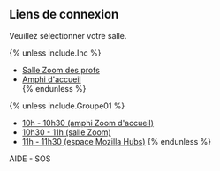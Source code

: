 ## Liens de connexion

Veuillez sélectionner votre salle. 

{% unless include.Inc %}
- <a class="button" href='https://mines-paristech.zoom.us/j/95593465246?pwd=TFV5cFdxRUlhN1czc281VDlXT2JIZz09' target='_blank'>Salle Zoom des profs</a>
- <a class="button" href='https://mines-paristech.zoom.us/j/93866446534?pwd=aWR2SUwvZTBVTjdXUVFyaldTcytoZz09' target='_blank'>Amphi d'accueil</a>  
{% endunless %}

{% unless include.Groupe01 %}
- <a class="button one" href='https://mines-paristech.zoom.us/j/93866446534?pwd=aWR2SUwvZTBVTjdXUVFyaldTcytoZz09' target='_blank'>10h - 10h30 (amphi Zoom d'accueil)</a>
- <a class="button two" href='https://mines-paristech.zoom.us/j/98756030357?pwd=UGZSeFRCOVlZYlJZNTdLT3Jyakl0QT09' target='_blank'>10h30 - 11h (salle Zoom)</a>
- <a class="button three" href='https://hubs.mozilla.com/eMvQK7M/exciting-worldly-plane' target='_blank'>11h - 11h30 (espace Mozilla Hubs)</a>
{% endunless %}

<div class="button2" onclick="openInNewTab('/');"><span>AIDE - SOS</span></div>
